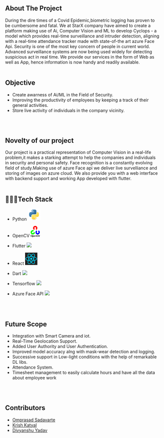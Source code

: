 <div id="top"></div>

<!-- PROJECT LOGO -->
<br />
<div align="center">
  <img alt="" src="assets/Screenshot 2022-01-25 at 5.41.19 PM.png" height=" x    "  />
  <p align="center">  
  </p>
  
</div>
<br>


## About The Project 
During the dire times of a Covid Epidemic,biometric logging has proven to be cumbersome and fatal.
We at StarX company have aimed to create a platform making use of Ai,
Computer Vision and ML to develop Cyclops - a model which provides
real-time surveillance and intruder detection, aligning with a real-time attendance tracker made with
state-of-the art azure Face Api.
Security is one of the most key concern of people in current world. 
Advanced surveillance systems are now being used widely for detecting suspicious act in real time.
We provide our services in the form of Web as well as App, hence information is now handy and readily available.
<br>
<br>


<!-- ABOUT THE PROJECT -->
## Objective
- Create awarness of Ai/ML in the Field of Security.
- Improving the productivity of employees by keeping a track of their general activities.
- Store live activity of individuals in the company vicinity.

<br>
<br>

## Novelty of our project
Our project is a practical representation of Computer Vision in a real-life problem,it makes a starking attempt to 
help the companies and individuals in security and personal safety.
Face recognition is a constantly evolving field of study.Making use of azure Face api we deliver live survelliance and 
storing of images on azure cloud.
We also provide you with a web interface with backend support and working App developed with flutter.
<br>
<br>

## 👩🏻‍💻Tech Stack
 + Python <a href="https://www.python.org" target="_blank">
<img src="https://raw.githubusercontent.com/devicons/devicon/master/icons/python/python-original.svg"
alt="python"
width="40"
height="40"></img></a>&nbsp;&nbsp;

+ OpenCV  <a href="https://opencv.org/"><img src="assets/opencv.png" width="30"></img></a>&nbsp;&nbsp;

+ Flutter  <a href="https://flutter.dev/"><img src="assets/flutter.png" width="40"></img></a>&nbsp;&nbsp;

+ React  <a href="https://reactjs.org/"><img src="assets/react.png" width="40"></img></a>&nbsp;&nbsp;

+ Dart  <a href="https://dart.dev/"><img src="assets/dart.png" width="40"></img></a>&nbsp;&nbsp;

+ Tensorflow  <a href="https://www.tensorflow.org/"><img src="assets/tensorflow.png" width="40"></img></a>&nbsp;&nbsp;

+ Azure Face API <a href="https://azure.microsoft.com/en-in/services/cognitive-services/face/"><img src="assets/faceapi.png" width="40"></img></a>&nbsp;&nbsp;


<br>
<br>


## Future Scope
- Integration with Smart Camera and iot.
- Real-Time Geolocation Support.
- Added User Authority and User Authentication.
- Improved model accuracy alng with mask-wear detection and logging.
- Successive support in Low-light conditions with the help of remarkable DL libs.
- Attendance System.
- Timesheet management to easily calculate hours and have all the data about employee work
<br>
<br>

## Contributors 
* [Omprasad Sadavarte](https://github.com/OmSadavarte)
* [Krish Katyal](https://github.com/krishkatyal)
* [Divyanshu Yadav](https://github.com/divyanshu1810/)

